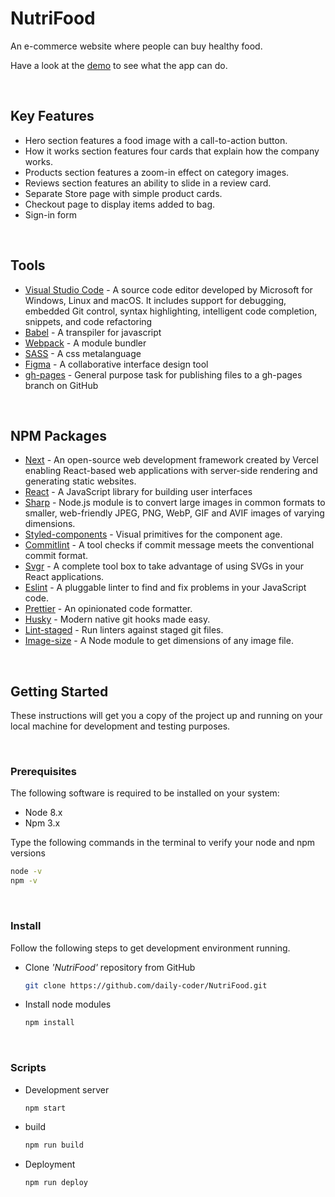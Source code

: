 # NutriFood

An e-commerce website where people can buy healthy food.

Have a look at the [demo](https://daily-coder.github.io/NutriFood/) to see what the app can do.

<br/>

## Key Features

* Hero section features a food image with a call-to-action button.
* How it works section features four cards that explain how the company works.
* Products section features a zoom-in effect on category images.
* Reviews section features an ability to slide in a review card.
* Separate Store page with simple product cards.
* Checkout page to display items added to bag.
* Sign-in form

<br />

## Tools

* [Visual Studio Code](https://code.visualstudio.com/) - A source code editor developed by Microsoft for Windows, Linux and macOS. It includes support for debugging, embedded Git control, syntax highlighting, intelligent code completion, snippets, and code refactoring
* [Babel](https://babeljs.io/) - A transpiler for javascript
* [Webpack](https://webpack.js.org/) - A module bundler
* [SASS](http://sass-lang.com/) - A css metalanguage
* [Figma](https://www.figma.com/) - A collaborative interface design tool
* [gh-pages](https://github.com/tschaub/gh-pages) - General purpose task for publishing files to a gh-pages branch on GitHub

<br />

## NPM Packages

* [Next](https://nextjs.org/) - An open-source web development framework created by Vercel enabling React-based web applications with server-side rendering and generating static websites.
* [React](https://reactjs.org/) - A JavaScript library for building user interfaces
* [Sharp](https://sharp.pixelplumbing.com/) - Node.js module is to convert large images in common formats to smaller, web-friendly JPEG, PNG, WebP, GIF and AVIF images of varying dimensions.
* [Styled-components](https://styled-components.com/) - Visual primitives for the component age.
* [Commitlint](https://commitlint.js.org/) - A tool checks if commit message meets the conventional commit format.
* [Svgr](https://react-svgr.com/) - A complete tool box to take advantage of using SVGs in your React applications.
* [Eslint](https://eslint.org/) - A pluggable linter to find and fix problems in your JavaScript code.
* [Prettier](https://prettier.io/) - An opinionated code formatter.
* [Husky](https://typicode.github.io/husky) - Modern native git hooks made easy.
* [Lint-staged](https://github.com/okonet/lint-staged) -  Run linters against staged git files.
* [Image-size](https://github.com/image-size/image-size) - A Node module to get dimensions of any image file.

<br />

## Getting Started

These instructions will get you a copy of the project up and running on your local machine for development and testing purposes.

<br />

### Prerequisites

The following software is required to be installed on your system:

* Node 8.x
* Npm 3.x

Type the following commands in the terminal to verify your node and npm versions

```bash
node -v
npm -v
```

<br />

### Install

Follow the following steps to get development environment running.

* Clone _'NutriFood'_ repository from GitHub

  ```bash
  git clone https://github.com/daily-coder/NutriFood.git
  ```

* Install node modules

   ```bash
   npm install
   ```

<br />

### Scripts

* Development server

  ```bash
  npm start
  ```

* build

  ```bash
  npm run build
  ```
* Deployment

  ```bash
  npm run deploy
  ```